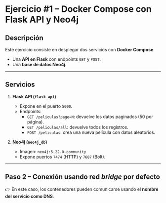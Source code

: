 # Ejercicio #1 – Docker Compose con Flask API y Neo4j

## Descripción
Este ejercicio consiste en desplegar dos servicios con **Docker Compose**:
- Una **API en Flask** con endpoints `GET` y `POST`.
- Una **base de datos Neo4j**.
---

## Servicios
1. **Flask API (`flask_api`)**  
   - Expone en el puerto `5000`.  
   - Endpoints:  
     - `GET /peliculas?page=N`: devuelve los datos paginados (50 por página).  
     - `GET /peliculas/all`: devuelve todos los registros.  
     - `POST /peliculas`: crea una nueva película con datos aleatorios.  

2. **Neo4j (`neo4j_db`)**  
   - Imagen: `neo4j:5.22.0-community`  
   - Expone puertos `7474` (HTTP) y `7687` (Bolt).  
---

## Paso 2 – Conexión usando red *bridge* por defecto

👉 En este caso, los contenedores pueden comunicarse usando el **nombre del servicio como DNS**.  

